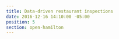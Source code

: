 ```yaml
---
title: Data-driven restaurant inspections
date: 2016-12-16 14:10:00 -05:00
position: 5
section: open-hamilton
---
```



